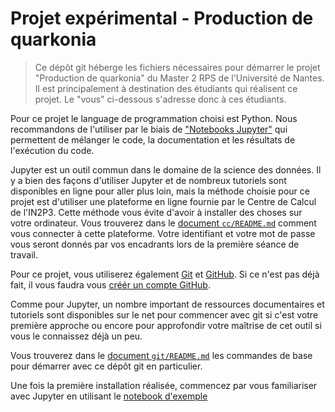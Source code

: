 # Projet expérimental - Production de quarkonia

> Ce dépôt git héberge les fichiers nécessaires pour démarrer le projet "Production de quarkonia" du Master 2 RPS de l'Université de Nantes. Il est principalement à destination des étudiants qui réalisent ce projet. Le "vous" ci-dessous s'adresse donc à ces étudiants.

Pour ce projet le language de programmation choisi est Python. Nous recommandons de l'utiliser par le biais de ["Notebooks Jupyter"](https://jupyter.org) qui permettent de mélanger le code, la documentation et les résultats de l'exécution du code.  

Jupyter est un outil commun dans le domaine de la science des données. Il y a bien des façons d'utiliser Jupyter et de nombreux tutoriels sont disponibles en ligne pour aller plus loin, mais la méthode choisie pour ce projet est d'utiliser une plateforme en ligne fournie par le Centre de Calcul de l'IN2P3. Cette méthode vous évite d'avoir à installer des choses sur votre ordinateur. Vous trouverez dans le [document `cc/README.md`](cc/README.md) comment vous connecter à cette plateforme. Votre identifiant et votre mot de passe vous seront donnés par vos encadrants lors de la première séance de travail.

Pour ce projet, vous utiliserez également [Git](https://git.com) et [GitHub](https://github.com). Si ce n'est pas déjà fait, il vous faudra vous [créér un compte GitHub](https://fr.wikihow.com/créer-un-compte-sur-GitHub).

Comme pour Jupyter, un nombre important de ressources documentaires et tutoriels sont disponibles sur le net pour commencer avec git si c'est votre première approche ou encore pour approfondir votre maîtrise de cet outil si vous le connaissez déjà un peu.

Vous trouverez dans le [document `git/README.md`](git/README.md) les commandes de base pour démarrer avec ce dépôt git en particulier.

Une fois la première installation réalisée, commencez par vous familiariser avec Jupyter en utilisant le [notebook d'exemple](notebooks/01-muon-eta-distribution.ipynb)
